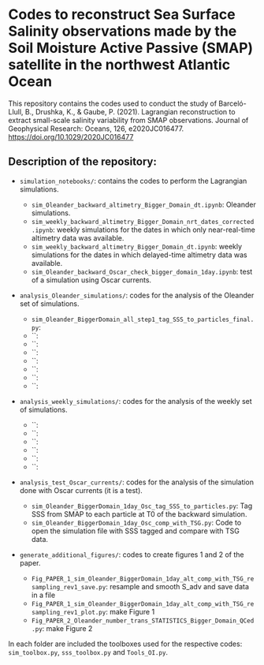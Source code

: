 # Codes to reconstruct Sea Surface Salinity observations made by the Soil Moisture Active Passive (SMAP) satellite in the northwest Atlantic Ocean

This repository contains the codes used to conduct the study of Barceló-Llull, B., Drushka, K., &amp; Gaube, P. (2021). Lagrangian reconstruction to extract small-scale salinity variability from SMAP observations. Journal of Geophysical Research: Oceans, 126, e2020JC016477. https://doi.org/10.1029/2020JC016477

## Description of the repository:

- `simulation_notebooks/`:  contains the codes to perform the Lagrangian simulations.
  
  - `sim_Oleander_backward_altimetry_Bigger_Domain_dt.ipynb`: Oleander simulations.
  - `sim_weekly_backward_altimetry_Bigger_Domain_nrt_dates_corrected.ipynb`: weekly simulations for the dates in which only near-real-time altimetry data was available.
  - `sim_weekly_backward_altimetry_Bigger_Domain_dt.ipynb`: weekly simulations for the dates in which delayed-time altimetry data was available.
  - `sim_Oleander_backward_Oscar_check_bigger_domain_1day.ipynb`: test of a simulation using Oscar currents.
    
- `analysis_Oleander_simulations/`:  codes for the analysis of the Oleander set of simulations.
  
  - `sim_Oleander_BiggerDomain_all_step1_tag_SSS_to_particles_final.py`:
  - ``:
  - ``:
  - ``:
  - ``:
  - ``:
  - ``:
  - ``:

- `analysis_weekly_simulations/`:  codes for the analysis of the weekly set of simulations.
  
  - ``:
  - ``:
  - ``:
  - ``:
  - ``:
  - ``:

- `analysis_test_Oscar_currents/`:  codes for the analysis of the simulation done with Oscar currents (it is a test).

  - `sim_Oleander_BiggerDomain_1day_Osc_tag_SSS_to_particles.py`: Tag SSS from SMAP to each particle at T0 of the backward simulation.
  - `sim_Oleander_BiggerDomain_1day_Osc_comp_with_TSG.py`: Code to open the simulation file with SSS tagged and compare with TSG data. 

- `generate_additional_figures/`:  codes to create figures 1 and 2 of the paper.
  
  - `Fig_PAPER_1_sim_Oleander_BiggerDomain_1day_alt_comp_with_TSG_resampling_rev1_save.py`: resample and smooth S_adv and save data in a file
  - `Fig_PAPER_1_sim_Oleander_BiggerDomain_1day_alt_comp_with_TSG_resampling_rev1_plot.py`: make Figure 1
  - `Fig_PAPER_2_Oleander_number_trans_STATISTICS_Bigger_Domain_QCed.py`: make Figure 2
 
In each folder are included the toolboxes used for the respective codes: `sim_toolbox.py`, `sss_toolbox.py` and `Tools_OI.py`.

